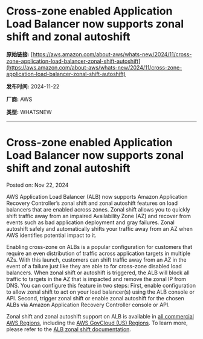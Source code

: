 # Cross-zone enabled Application Load Balancer now supports zonal shift and zonal autoshift

**原始链接:** [https://aws.amazon.com/about-aws/whats-new/2024/11/cross-zone-application-load-balancer-zonal-shift-autoshift](https://aws.amazon.com/about-aws/whats-new/2024/11/cross-zone-application-load-balancer-zonal-shift-autoshift)

**发布时间:** 2024-11-22

**厂商:** AWS

**类型:** WHATSNEW

---
# Cross-zone enabled Application Load Balancer now supports zonal shift and zonal autoshift

Posted on: Nov 22, 2024 

AWS Application Load Balancer (ALB) now supports Amazon Application Recovery Controller’s zonal shift and zonal autoshift features on load balancers that are enabled across zones. Zonal shift allows you to quickly shift traffic away from an impaired Availability Zone (AZ) and recover from events such as bad application deployment and gray failures. Zonal autoshift safely and automatically shifts your traffic away from an AZ when AWS identifies potential impact to it.  
  
Enabling cross-zone on ALBs is a popular configuration for customers that require an even distribution of traffic across application targets in multiple AZs. With this launch, customers can shift traffic away from an AZ in the event of a failure just like they are able to for cross-zone disabled load balancers. When zonal shift or autoshift is triggered, the ALB will block all traffic to targets in the AZ that is impacted and remove the zonal IP from DNS. You can configure this feature in two steps: First, enable configuration to allow zonal shift to act on your load balancer(s) using the ALB console or API. Second, trigger zonal shift or enable zonal autoshift for the chosen ALBs via Amazon Application Recovery Controller console or API.  
  
Zonal shift and zonal autoshift support on ALB is available in [all commercial AWS Regions](https://aws.amazon.com/about-aws/global-infrastructure/regional-product-services/), including the [AWS GovCloud (US) Regions](https://aws.amazon.com/govcloud-us/). To learn more, please refer to the [ALB zonal shift documentation](https://docs.aws.amazon.com/elasticloadbalancing/latest/application/load-balancer-integrations.html#zonal-shift).
